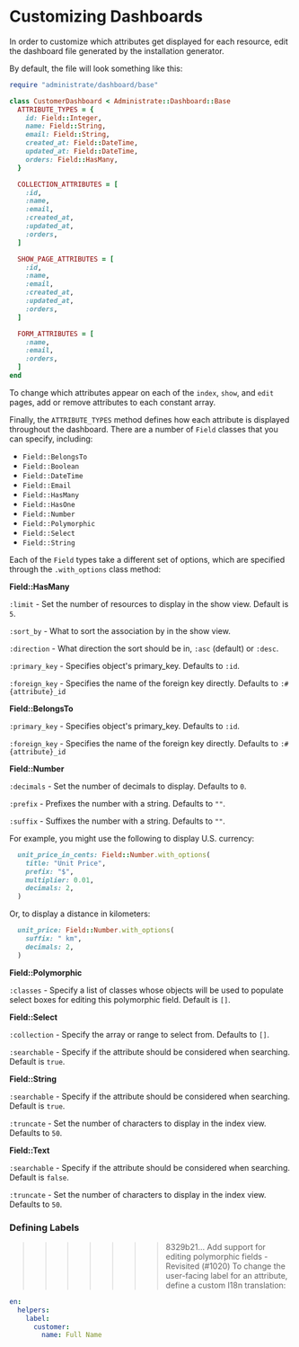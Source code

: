 # Customizing Dashboards

In order to customize which attributes get displayed for each resource,
edit the dashboard file generated by the installation generator.

By default, the file will look something like this:

```ruby
require "administrate/dashboard/base"

class CustomerDashboard < Administrate::Dashboard::Base
  ATTRIBUTE_TYPES = {
    id: Field::Integer,
    name: Field::String,
    email: Field::String,
    created_at: Field::DateTime,
    updated_at: Field::DateTime,
    orders: Field::HasMany,
  }

  COLLECTION_ATTRIBUTES = [
    :id,
    :name,
    :email,
    :created_at,
    :updated_at,
    :orders,
  ]

  SHOW_PAGE_ATTRIBUTES = [
    :id,
    :name,
    :email,
    :created_at,
    :updated_at,
    :orders,
  ]

  FORM_ATTRIBUTES = [
    :name,
    :email,
    :orders,
  ]
end
```

To change which attributes appear on each of the `index`, `show`, and `edit`
pages, add or remove attributes to each constant array.

Finally, the `ATTRIBUTE_TYPES` method defines how each attribute is displayed
throughout the dashboard. There are a number of `Field` classes that you can
specify, including:

- `Field::BelongsTo`
- `Field::Boolean`
- `Field::DateTime`
- `Field::Email`
- `Field::HasMany`
- `Field::HasOne`
- `Field::Number`
- `Field::Polymorphic`
- `Field::Select`
- `Field::String`

Each of the `Field` types take a different set of options,
which are specified through the `.with_options` class method:

**Field::HasMany**

`:limit` - Set the number of resources to display in the show view. Default is
`5`.

`:sort_by` - What to sort the association by in the show view.

`:direction` - What direction the sort should be in, `:asc` (default) or `:desc`.

`:primary_key` - Specifies object's primary_key. Defaults to `:id`.

`:foreign_key` - Specifies the name of the foreign key directly. Defaults to `:#{attribute}_id`

**Field::BelongsTo**

`:primary_key` - Specifies object's primary_key. Defaults to `:id`.

`:foreign_key` - Specifies the name of the foreign key directly. Defaults to `:#{attribute}_id`

**Field::Number**

`:decimals` - Set the number of decimals to display. Defaults to `0`.

`:prefix` - Prefixes the number with a string. Defaults to `""`.

`:suffix` - Suffixes the number with a string. Defaults to `""`.

For example, you might use the following to display U.S. currency:

```ruby
  unit_price_in_cents: Field::Number.with_options(
    title: "Unit Price",
    prefix: "$",
    multiplier: 0.01,
    decimals: 2,
  )
```

Or, to display a distance in kilometers:

```ruby
  unit_price: Field::Number.with_options(
    suffix: " km",
    decimals: 2,
  )
```

**Field::Polymorphic**

`:classes` - Specify a list of classes whose objects will be used to populate select boxes for editing this polymorphic field.
Default is `[]`.

**Field::Select**

`:collection` - Specify the array or range to select from.  Defaults to `[]`.

`:searchable` - Specify if the attribute should be considered when searching.
Default is `true`.

**Field::String**

`:searchable` - Specify if the attribute should be considered when searching.
Default is `true`.

`:truncate` - Set the number of characters to display in the index view.
Defaults to `50`.

**Field::Text**

`:searchable` - Specify if the attribute should be considered when searching.
Default is `false`.

`:truncate` - Set the number of characters to display in the index view.
Defaults to `50`.

### Defining Labels

>>>>>>> 8329b21... Add support for editing polymorphic fields - Revisited (#1020)
To change the user-facing label for an attribute,
define a custom I18n translation:

```yaml
en:
  helpers:
    label:
      customer:
        name: Full Name
```

[define your own]: /adding_custom_field_types
